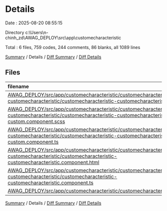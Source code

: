 # Details

Date : 2025-08-20 08:55:15

Directory c:\\Users\\n-chinh_zd\\AWAG_DEPLOY\\src\\app\\customecharacteristic

Total : 6 files,  759 codes, 244 comments, 86 blanks, all 1089 lines

[Summary](results.md) / Details / [Diff Summary](diff.md) / [Diff Details](diff-details.md)

## Files
| filename | language | code | comment | blank | total |
| :--- | :--- | ---: | ---: | ---: | ---: |
| [AWAG\_DEPLOY/src/app/customecharacteristic/customecharacteristic-customecharacteristic/customecharacteristic-customecharacteristic-config.ts](/AWAG_DEPLOY/src/app/customecharacteristic/customecharacteristic-customecharacteristic/customecharacteristic-customecharacteristic-config.ts) | TypeScript | 9 | 5 | 2 | 16 |
| [AWAG\_DEPLOY/src/app/customecharacteristic/customecharacteristic-customecharacteristic/customecharacteristic-customecharacteristic-custom.component.scss](/AWAG_DEPLOY/src/app/customecharacteristic/customecharacteristic-customecharacteristic/customecharacteristic-customecharacteristic-custom.component.scss) | SCSS | 140 | 6 | 23 | 169 |
| [AWAG\_DEPLOY/src/app/customecharacteristic/customecharacteristic-customecharacteristic/customecharacteristic-customecharacteristic-custom.component.ts](/AWAG_DEPLOY/src/app/customecharacteristic/customecharacteristic-customecharacteristic/customecharacteristic-customecharacteristic-custom.component.ts) | TypeScript | 13 | 8 | 3 | 24 |
| [AWAG\_DEPLOY/src/app/customecharacteristic/customecharacteristic-customecharacteristic/customecharacteristic-customecharacteristic.component.html](/AWAG_DEPLOY/src/app/customecharacteristic/customecharacteristic-customecharacteristic/customecharacteristic-customecharacteristic.component.html) | HTML | 374 | 32 | 1 | 407 |
| [AWAG\_DEPLOY/src/app/customecharacteristic/customecharacteristic-customecharacteristic/customecharacteristic-customecharacteristic.component.ts](/AWAG_DEPLOY/src/app/customecharacteristic/customecharacteristic-customecharacteristic/customecharacteristic-customecharacteristic.component.ts) | TypeScript | 211 | 192 | 53 | 456 |
| [AWAG\_DEPLOY/src/app/customecharacteristic/customecharacteristic.module.ts](/AWAG_DEPLOY/src/app/customecharacteristic/customecharacteristic.module.ts) | TypeScript | 12 | 1 | 4 | 17 |

[Summary](results.md) / Details / [Diff Summary](diff.md) / [Diff Details](diff-details.md)